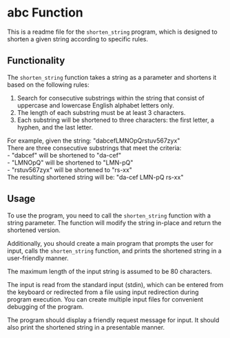 <!DOCTYPE html>
<html>
<head>
 <h1>abc Function</h1>
</head>
<body>

  <p>
    This is a readme file for the <code>shorten_string</code> program, which is designed to shorten a given string according to specific rules.
  </p>

  <h2>Functionality</h2>
  <p>
    The <code>shorten_string</code> function takes a string as a parameter and shortens it based on the following rules:
  </p>

  <ol>
    <li>Search for consecutive substrings within the string that consist of uppercase and lowercase English alphabet letters only.</li>
    <li>The length of each substring must be at least 3 characters.</li>
    <li>Each substring will be shortened to three characters: the first letter, a hyphen, and the last letter.</li>
  </ol>

  <p>
    For example, given the string: "dabcefLMNOpQrstuv567zyx"
    <br>
    There are three consecutive substrings that meet the criteria:
    <br>
    - "dabcef" will be shortened to "da-cef"
    <br>
    - "LMNOpQ" will be shortened to "LMN-pQ"
    <br>
    - "rstuv567zyx" will be shortened to "rs-xx"
    <br>
    The resulting shortened string will be: "da-cef LMN-pQ rs-xx"
  </p>

  <h2>Usage</h2>
  <p>
    To use the program, you need to call the <code>shorten_string</code> function with a string parameter. The function will modify the string in-place and return the shortened version.
  </p>

  <p>
    Additionally, you should create a main program that prompts the user for input, calls the <code>shorten_string</code> function, and prints the shortened string in a user-friendly manner.
  </p>

  <p>
    The maximum length of the input string is assumed to be 80 characters.
  </p>

  <p>
    The input is read from the standard input (stdin), which can be entered from the keyboard or redirected from a file using input redirection during program execution. You can create multiple input files for convenient debugging of the program.
  </p>

  <p>
    The program should display a friendly request message for input. It should also print the shortened string in a presentable manner.
  </p>
</body>
</html>
